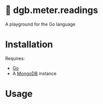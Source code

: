 # 🦊 dgb.meter.readings

A playground for the Go language

# Installation

Requires:

- [Go](https://go.dev/)
- A [MongoDB](https://www.mongodb.com) instance

# Usage



